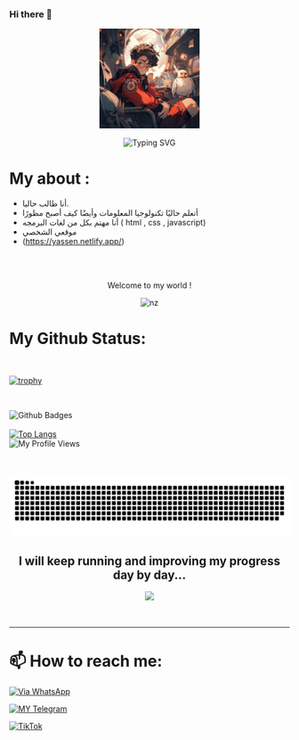 ### Hi there 👋

<p align="center">
   <a href="https://github.com/YASSENWAHED">
    <img src="https://github.com/abrahamdw882/ABBOTWEB.github.io/blob/main/Guru.jpg"width="180" > </a>
    </p>


<div align="center">
    <img
        src="https://readme-typing-svg.herokuapp.com?font=GlossAndBloom&size=30&duration=4997&color=993300&background=FF673200&center=true&vCenter=true&lines=Hey+Bro+Itz+Mr+Abraham+;Thanks+for+Visiting+;Follow+my+github"
            alt="Typing SVG"
        />
    </a>
</p>
</div>



# My about :
- أنا طالب حاليا.
- أتعلم حاليًا تكنولوجيا المعلومات وأيضًا كيف أصبح مطورًا
- أنا مهتم بكل من لغات البرمجه ( html , css , javascript)
- موقعي الشخصي
- (https://yassen.netlify.app/)

<br>
<br>
<p align="center"> Welcome to my world ! </p>

<p align="center">
<img src="https://user-images.githubusercontent.com/55116927/188319849-9d4fed2d-497e-4ce3-9f06-8d3843f05cb4.gif" alt="nz" width="200"/>
</p>


# My Github Status:
 
<br>


[![trophy](https://github-profile-trophy.vercel.app/?username=mrjuice01)](https://github.com/abrahamdw882)

<br>

![Github Badges](https://github-readme-stats.vercel.app/api?username=abrahamdw882&show_icons=true&theme=vision-friendly-dark)
<br>
<br>
[![Top Langs](https://github-readme-stats.vercel.app/api/top-langs/?username=abrahamdw882&layout=compact)](https://github.com/abeahamdw882/github-readme-stats)<br>
![My Profile Views](https://wa.me//233533763772whatsapp)
<br>
<br>
<br>

<p align="center">
<img src="https://github.com/Platane/snk/raw/output/github-contribution-grid-snake.svg" alt="nz" width="700"/>
</p>


<h2 align="center"> I will keep running and improving my progress day by day...
</h2>

<p align="center">
   <a href="https://github.com/abrahamdw882">
    <img src="https://raw.githubusercontent.com/SP-XD/SP-XD/main/images/dino_rounded.gif" width="800"> </a>
    </p>
<br>

---

# 📫 How to reach me:

[![Via WhatsApp](https://img.shields.io/badge/WhatsApp-25D366?style=for-the-badge&logo=whatsapp&logoColor=white)](https://wa.me/201154869468?text=جتلك+من+المنصه🗿💗)

[![MY Telegram](https://img.shields.io/badge/telegram-1b77FF.svg?style=for-the-badge&logo=telegram)](https://t.me/YA55EN) 

[![TikTok](https://img.shields.io/badge/tiktok-1b77FF.svg?style=for-the-badge&logo=tiktok)](https://tiktok.com/@tocwon) <br>

<br>








